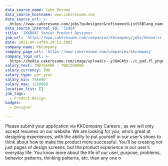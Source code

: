 ```yaml
---
data_source_name: Cake Resume
data_source_hostname: www.cakeresume.com
data_source_url: >-
  https://www.cakeresume.com/jobs?q=designer&refinementList%5Blang_name%5D%5B0%5D=English&refinementList%5Bsalary_type%5D=per_year
data_source_internal_id: '32464'
title: '[KKBOX] Senior Product Designer '
job_url: 'https://www.cakeresume.com/companies/kkcompany/jobs/kkbox-sr-product-designer'
date: 2021-09-14T04:29:12.308Z
company_name: KKCompany
company_page_url: 'https://www.cakeresume.com/companies/kkcompany'
company_logo_url: >-
  https://media.cakeresume.com/image/upload/s--yJQmCAhs--/c_pad,fl_png8,h_200,w_200/v1637561973/kxxyllrqxnxut3jg0vup.png
salary_text: TWD756000 - TWD1260000
salary_currency: TWD
salary_type: per_year
salary_min: 756000
salary_max: 1260000
location_list: []
job_tags:
  - Product Design
badges:
  - Designer

---
```


Please submit your application via KKCompany Careers , as we will only accept resumes on our website. We are looking for you, who’s great at designing experiences, with the ability to put yourself in our user’s shoes to think about how to make the product more successful. You’ll be creating not just pages of design screens, but the product experience in our user’s everyday life. You know more about the life of our user, purpose, problems, behavior patterns, thinking patterns, etc. than any one o